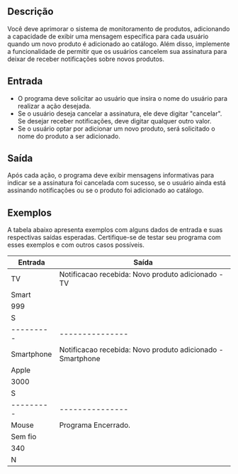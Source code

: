 ## Descrição

Você deve aprimorar o sistema de monitoramento de produtos, adicionando a capacidade de exibir uma mensagem específica para cada usuário quando um novo produto é adicionado ao catálogo. Além disso, implemente a funcionalidade de permitir que os usuários cancelem sua assinatura para deixar de receber notificações sobre novos produtos.

## Entrada

- O programa deve solicitar ao usuário que insira o nome do usuário para realizar a ação desejada.<br>
- Se o usuário deseja cancelar a assinatura, ele deve digitar "cancelar". Se desejar receber notificações, deve digitar qualquer outro valor.<br>
- Se o usuário optar por adicionar um novo produto, será solicitado o nome do produto a ser adicionado.<br>

## Saída
Após cada ação, o programa deve exibir mensagens informativas para indicar se a assinatura foi cancelada com sucesso, se o usuário ainda está assinando notificações ou se o produto foi adicionado ao catálogo.

## Exemplos
A tabela abaixo apresenta exemplos com alguns dados de entrada e suas respectivas saídas esperadas. Certifique-se de testar seu programa com esses exemplos e com outros casos possíveis.

| Entrada    | Saída                                                      |
|------------|------------------------------------------------------------|
| TV         | Notificacao recebida: Novo produto adicionado - TV         |
| Smart      |                                                            |
| 999        |                                                            |
| S          |                                                            |
| ---------  | ---------------                                            |
| Smartphone | Notificacao recebida: Novo produto adicionado - Smartphone |
| Apple      |                                                            |
| 3000       |                                                            |
| S          |                                                            |
| ---------  | ---------------                                            |
| Mouse      | Programa Encerrado.                                        |
| Sem fio    |                                                            |
| 340        |                                                            |
| N          |                                                            |